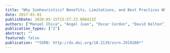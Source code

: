 ```yaml
---
title: "Why Simheuristics? Benefits, Limitations, and Best Practices When Combining Metaheuristics with Simulation"
date: 2017-01-01
publishDate: 2020-05-15T15:57:23.088413Z
authors: ["Manuel Chica", "Angel Juan", "Oscar Cordon", "David Kelton"]
publication_types: ["2"]
abstract: ""
featured: false
publication: "*SSRN: http://dx.doi.org/10.2139/ssrn.2919208*"
---
```


